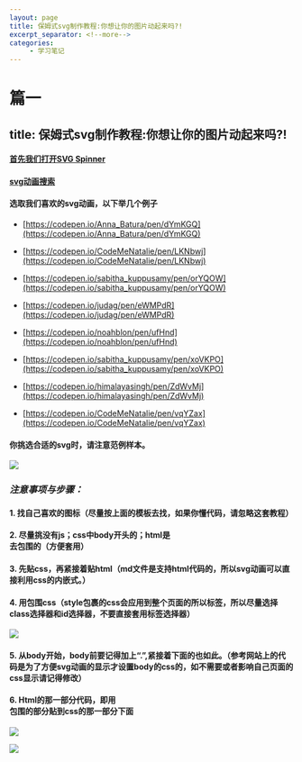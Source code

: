 ```yaml
---
layout: page
title: 保姆式svg制作教程:你想让你的图片动起来吗?!
excerpt_separator: <!--more-->
categories:
     - 学习笔记
---
```


# 篇一
## title: 保姆式svg制作教程:你想让你的图片动起来吗?!

<!--more-->

#### [首先我们打开SVG Spinner](https://codepen.io/pens/picks/)

#### [svg动画搜索](https://codepen.io/search/pens?q=svg%20animation&page=1&order=popularity&depth=everything)

#### **选取我们喜欢的svg动画，以下举几个例子**

- [https://codepen.io/Anna_Batura/pen/dYmKGQ](https://codepen.io/Anna_Batura/pen/dYmKGQ)

- [https://codepen.io/CodeMeNatalie/pen/LKNbwj](https://codepen.io/CodeMeNatalie/pen/LKNbwj)

- [https://codepen.io/sabitha_kuppusamy/pen/orYQOW](https://codepen.io/sabitha_kuppusamy/pen/orYQOW)

- [https://codepen.io/judag/pen/eWMPdR](https://codepen.io/judag/pen/eWMPdR)

- [https://codepen.io/noahblon/pen/ufHnd](https://codepen.io/noahblon/pen/ufHnd)

- [https://codepen.io/sabitha_kuppusamy/pen/xoVKPO](https://codepen.io/sabitha_kuppusamy/pen/xoVKPO)

- [https://codepen.io/himalayasingh/pen/ZdWvMj](https://codepen.io/himalayasingh/pen/ZdWvMj)

- [https://codepen.io/CodeMeNatalie/pen/vqYZax](https://codepen.io/CodeMeNatalie/pen/vqYZax)

####  **你挑选合适的svg时，请注意范例样本。**

![](https://upload-images.jianshu.io/upload_images/7563229-83fd2aa3eb52aa88.png?imageMogr2/auto-orient/strip%7CimageView2/2/w/1240)

### ***注意事项与步骤：***
#### 1. 找自己喜欢的图标（尽量按上面的模板去找，如果你懂代码，请忽略这套教程）

#### 2. 尽量挑没有js；css中body开头的；html是<div>去包围的（方便套用）

#### 3. 先贴css，再紧接着贴html（md文件是支持html代码的，所以svg动画可以直接利用css的内嵌式。）

#### 4. 用<style>和</style>包围css（style包裹的css会应用到整个页面的所以标签，所以尽量选择class选择器和id选择器，不要直接套用标签选择器）
![](https://upload-images.jianshu.io/upload_images/7563229-8a75100e089c3fa3.png?imageMogr2/auto-orient/strip%7CimageView2/2/w/1240)  
#### 5. 从body开始，body前要记得加上“.”,紧接着下面的也如此。（参考网站上的代码是为了方便svg动画的显示才设置body的css的，如不需要或者影响自己页面的css显示请记得修改）

#### 6. Html的那一部分代码，即用<div></div>包围的部分贴到css的那一部分下面
![](https://upload-images.jianshu.io/upload_images/7563229-5795a4b59ab567eb.png?imageMogr2/auto-orient/strip%7CimageView2/2/w/1240)

![](https://upload-images.jianshu.io/upload_images/7563229-813d659f78be0b34.png?imageMogr2/auto-orient/strip%7CimageView2/2/w/1240)






